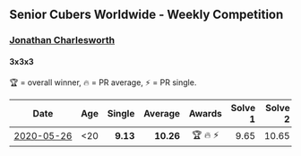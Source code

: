 ## Senior Cubers Worldwide - Weekly Competition
### [Jonathan Charlesworth](../jonathan_charlesworth.md)
#### 3x3x3

🏆 = overall winner, 🔥 = PR average, ⚡ = PR single.

| Date | Age | Single | Average | Awards | Solve 1 | Solve 2 | Solve 3 | Solve 4 | Solve 5 | Video |
| :--: | :--: | --: | --: | :--: | --: | --: | --: | --: | --: | :-- |
| [<span style="white-space: nowrap">2020-05-26</span>](../../results/333/2020-05-26.md) | <20 | **9.13** | **10.26** | <span style="white-space: nowrap">🏆 🔥 ⚡</span> | 9.65 | 10.65 | 11.81 | **9.13** | 10.48 | [Link](https://www.facebook.com/events/688407551989463/permalink/690761785087373/) |


<!-- Global site tag (gtag.js) - Google Analytics -->
<script async src="https://www.googletagmanager.com/gtag/js?id=UA-86348435-3"></script>
<script>window.dataLayer = window.dataLayer || []; function gtag() {dataLayer.push(arguments);} gtag('js', new Date()); gtag('config', 'UA-86348435-3');</script>
